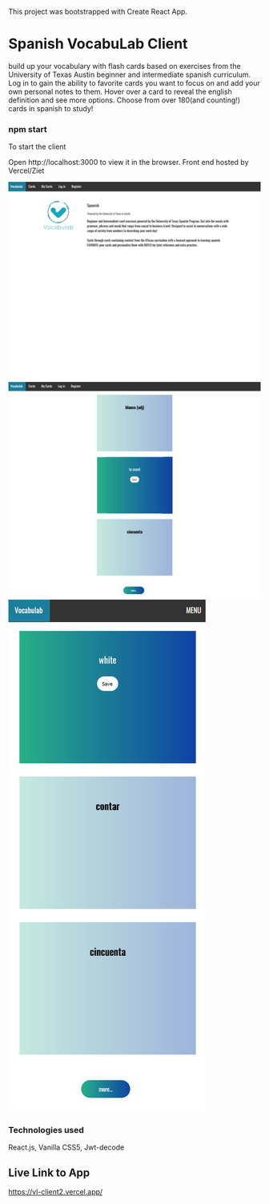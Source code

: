 This project was bootstrapped with Create React App.

# Spanish VocabuLab Client

build up your vocabulary with flash cards based on exercises from the University of Texas Austin beginner and intermediate spanish curriculum. Log in to gain the ability
to favorite cards you want to focus on and add your own personal notes to them. Hover over a card to reveal the english definition and see more options.
Choose from over 180(and counting!) cards in spanish to study!

### npm start

To start the client

Open http://localhost:3000 to view it in the browser.
Front end hosted by Vercel/Ziet

![](public/img/1.png)
![](public/img/2.png)
![](public/img/3.png)

### Technologies used

React.js, Vanilla CSS5, Jwt-decode

## Live Link to App

https://vl-client2.vercel.app/
